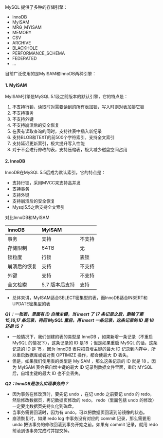 MySQL 提供了多种的存储引擎：

- InnoDB
- MyISAM
- MRG_MYISAM
- MEMORY
- CSV
- ARCHIVE
- BLACKHOLE
- PERFORMANCE_SCHEMA
- FEDERATED
- …



目前广泛使用的是MyISAM和InnoDB两种引擎：



#### 1. MyISAM

MyISAM引擎是MySQL 5.1及之前版本的默认引擎，它的特点是：

1. 不支持行锁，读取时对需要读到的所有表加锁，写入时则对表加排它锁
2. 不支持事务
3. 不支持外键
4. 不支持崩溃后的安全恢复
5. 在表有读取查询的同时，支持往表中插入新纪录
6. 支持BLOB和TEXT的前500个字符索引，支持全文索引
7. 支持延迟更新索引，极大提升写入性能
8. 对于不会进行修改的表，支持压缩表，极大减少磁盘空间占用



#### 2. InnoDB

InnoDB在MySQL 5.5后成为默认索引，它的特点是：

- 支持行锁，采用MVCC来支持高并发
- 支持事务
- 支持外键
- 支持崩溃后的安全恢复
- Mysql5.5之后支持全文索引



对比InnoDB和MyISAM

| InnoDB       | MyISAM         |        |
| :----------- | :------------- | ------ |
| 事务         | 支持           | 不支持 |
| 存储限制     | 64TB           | 无     |
| 锁粒度       | 行锁           | 表锁   |
| 崩溃后的恢复 | 支持           | 不支持 |
| 外键         | 支持           | 不支持 |
| 全文检索     | 5.7 版本后支持 | 支持   |

- 总体来讲，MyISAM适合SELECT密集型的表，而InnoDB适合INSERT和UPDATE密集型的表



***Q1：一张表，里面有 ID 自增主键，当 insert 了 17 条记录之后，删除了第 15,16,17 条记录，再把 MySQL 重启，再 insert 一条记录，这条记录的 ID 是 18 还是 15？***

- 一般情况下，我们创建的表的类型是 InnoDB ，如果新增一条记录（不重启 MySQL 的情况下），这条记录的 ID 是18 ；但是如果重启 MySQL 的话，这条记录的 ID 是 15 。因为 InnoDB 表只把自增主键的最大 ID 记录到内存中，所以重启数据库或者对表 OPTIMIZE 操作，都会使最大 ID 丢失。
- 但是，如果我们使用表的类型是 MyISAM ，那么这条记录的 ID 就是 18 。因为 MyISAM 表会把自增主键的最大 ID 记录到数据文件里面，重启 MYSQL 后，自增主键的最大 ID 也不会丢失。



***Q2：InnoDB是怎么实现事务的？***

- 因为事务在修改页时，要先记 undo ，在记 undo 之前要记 undo 的 redo， 然后修改数据页，再记数据页修改的 redo。 redo（里面包括 undo 的修改）一定要比数据页先持久化到磁盘。
- 当事务需要回滚时，因为有 undo，可以把数据页回滚到前镜像的状态。
- 崩溃恢复时，如果 redo log 中事务没有对应的 commit 记录，那么需要用 undo 把该事务的修改回滚到事务开始之前。如果有 commit 记录，就用 redo 前滚到该事务完成时并提交掉。